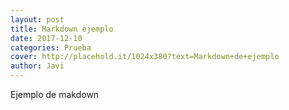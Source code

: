```yaml
---
layout: post
title: Markdown ejemplo
date: 2017-12-10
categories: Prueba
cover: http://placehold.it/1024x380?text=Markdown+de+ejemplo
author: Javi
---
```


Ejemplo de makdown
